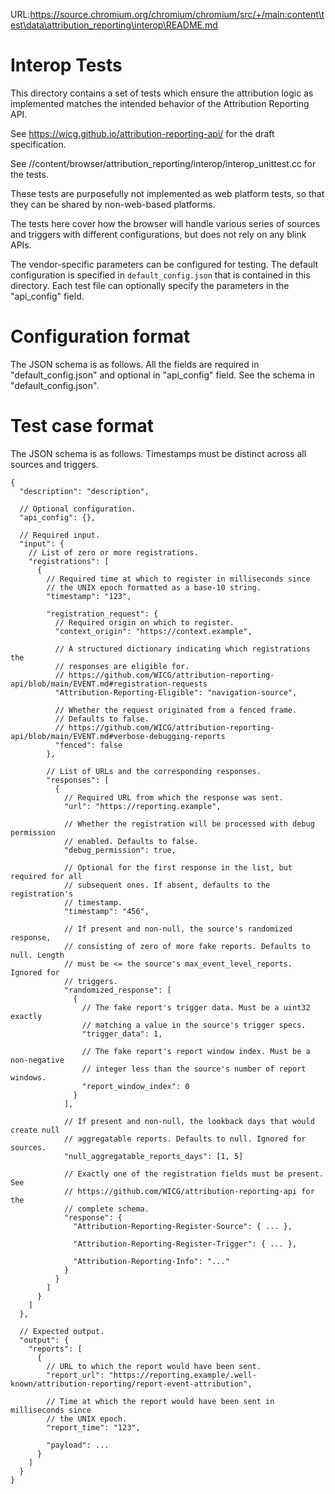URL:https://source.chromium.org/chromium/chromium/src/+/main:content\test\data\attribution_reporting\interop\README.md
# Interop Tests

This directory contains a set of tests which ensure the attribution logic as
implemented matches the intended behavior of the Attribution Reporting API.

See https://wicg.github.io/attribution-reporting-api/ for the draft specification.

See //content/browser/attribution_reporting/interop/interop_unittest.cc
for the tests.

These tests are purposefully not implemented as web platform tests, so that
they can be shared by non-web-based platforms.

The tests here cover how the browser will handle various series of sources and
triggers with different configurations, but does not rely on any blink APIs.

The vendor-specific parameters can be configured for testing. The default
configuration is specified in `default_config.json` that is contained in this
directory. Each test file can optionally specify the parameters in the
"api_config" field.

# Configuration format

The JSON schema is as follows. All the fields are required in "default_config.json"
and optional in "api_config" field. See the schema in "default_config.json".

# Test case format

The JSON schema is as follows. Timestamps must be distinct across all sources
and triggers.

```jsonc
{
  "description": "description",

  // Optional configuration.
  "api_config": {},

  // Required input.
  "input": {
    // List of zero or more registrations.
    "registrations": [
      {
        // Required time at which to register in milliseconds since
        // the UNIX epoch formatted as a base-10 string.
        "timestamp": "123",

        "registration_request": {
          // Required origin on which to register.
          "context_origin": "https://context.example",

          // A structured dictionary indicating which registrations the
          // responses are eligible for.
          // https://github.com/WICG/attribution-reporting-api/blob/main/EVENT.md#registration-requests
          "Attribution-Reporting-Eligible": "navigation-source",

          // Whether the request originated from a fenced frame.
          // Defaults to false.
          // https://github.com/WICG/attribution-reporting-api/blob/main/EVENT.md#verbose-debugging-reports
          "fenced": false
        },

        // List of URLs and the corresponding responses.
        "responses": [
          {
            // Required URL from which the response was sent.
            "url": "https://reporting.example",

            // Whether the registration will be processed with debug permission
            // enabled. Defaults to false.
            "debug_permission": true,

            // Optional for the first response in the list, but required for all
            // subsequent ones. If absent, defaults to the registration's
            // timestamp.
            "timestamp": "456",

            // If present and non-null, the source's randomized response,
            // consisting of zero of more fake reports. Defaults to null. Length
            // must be <= the source's max_event_level_reports. Ignored for
            // triggers.
            "randomized_response": [
              {
                // The fake report's trigger data. Must be a uint32 exactly
                // matching a value in the source's trigger specs.
                "trigger_data": 1,

                // The fake report's report window index. Must be a non-negative
                // integer less than the source's number of report windows.
                "report_window_index": 0
              }
            ],

            // If present and non-null, the lookback days that would create null
            // aggregatable reports. Defaults to null. Ignored for sources.
            "null_aggregatable_reports_days": [1, 5]

            // Exactly one of the registration fields must be present. See
            // https://github.com/WICG/attribution-reporting-api for the
            // complete schema.
            "response": {
              "Attribution-Reporting-Register-Source": { ... },

              "Attribution-Reporting-Register-Trigger": { ... },

              "Attribution-Reporting-Info": "..."
            }
          }
        ]
      }
    ]
  },

  // Expected output.
  "output": {
    "reports": [
      {
        // URL to which the report would have been sent.
        "report_url": "https://reporting.example/.well-known/attribution-reporting/report-event-attribution",

        // Time at which the report would have been sent in milliseconds since
        // the UNIX epoch.
        "report_time": "123",

        "payload": ...
      }
    ]
  }
}
```
